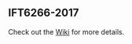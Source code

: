 ## IFT6266-2017

Check out the [Wiki](https://github.com/mabounassif/IFT6266/wiki) for more details.
